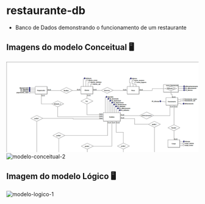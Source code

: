 # restaurante-db
- Banco de Dados demonstrando o funcionamento de um restaurante

## Imagens do modelo Conceitual 🖥
![modelo-conceitual-1](https://github.com/Emmanuelf21/restaurante-db/blob/main/01_modelo_conceitual/modelo-conceitual-1.PNG)
![modelo-conceitual-2](https://github.com/user-attachments/assets/e6d3ec92-d130-4015-b323-87f08603f2a6)

## Imagem do modelo Lógico 🖥
![modelo-logico-1](https://github.com/user-attachments/assets/f68bf5ff-811a-432a-95f6-8e6838317f9a)
